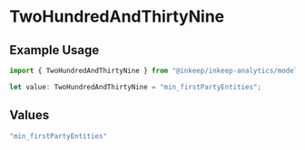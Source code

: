 # TwoHundredAndThirtyNine

## Example Usage

```typescript
import { TwoHundredAndThirtyNine } from "@inkeep/inkeep-analytics/models/operations";

let value: TwoHundredAndThirtyNine = "min_firstPartyEntities";
```

## Values

```typescript
"min_firstPartyEntities"
```
